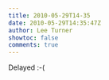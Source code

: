 ```yaml
---
title: 2010-05-29T14-35
date: 2010-05-29T14:35:47Z
author: Lee Turner
showtoc: false
comments: true
---
```


Delayed :-(

